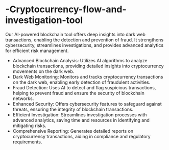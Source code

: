 # -Cryptocurrency-flow-and-investigation-tool
Our AI-powered blockchain tool offers deep insights into dark web transactions, enabling the detection and prevention of fraud. It strengthens cybersecurity, streamlines investigations, and provides advanced analytics for efficient risk management.
- Advanced Blockchain Analysis: Utilizes AI algorithms to analyze blockchain transactions, providing detailed insights into cryptocurrency movements on the dark web.
- Dark Web Monitoring: Monitors and tracks cryptocurrency transactions on the dark web, enabling early detection of fraudulent activities.
- Fraud Detection: Uses AI to detect and flag suspicious transactions, helping to prevent fraud and ensure the security of blockchain networks.
- Enhanced Security: Offers cybersecurity features to safeguard against threats, ensuring the integrity of blockchain transactions.
- Efficient Investigation: Streamlines investigation processes with advanced analytics, saving time and resources in identifying and mitigating risks.
- Comprehensive Reporting: Generates detailed reports on cryptocurrency transactions, aiding in compliance and regulatory requirements.
